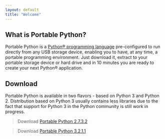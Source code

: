 ```yaml
---
layout: default
title: "Welcome"
---
```

## What is Portable Python?
Portable Python is a [Python® programming language](http://Python.org/ "Python® programming language") pre-configured to run directly from any USB storage device, enabling you to have, at any time, a portable programming environment. Just download it, extract to your portable storage device or hard drive and in 10 minutes you are ready to create your next Python® application.

## Download
Portable Python is available in two flavors - based on Python 3 and Python 2. Distribution based on Python 3 usually contains less libraries due to the fact that support for Python 3 in the Python community is still work in progress.

> Download [Portable Python 2.7.3.2]({{site.url}}/wiki/PortablePython2.7.3.2/ "Download Portable Python 2.7.3.2")

> Download [Portable Python 3.2.1.1]({{site.url}}/wiki/PortablePython3.2.1.1/ "Download Portable Python 3.2.1.1")




